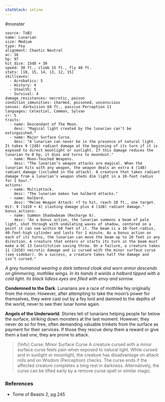 ```yaml
---
statblock: inline
---
```

 #monster 

```statblock
source: ToB2
name: Lunarian
size: Medium
type: Fey
alignment: Chaotic Neutral
ac: 16
hp: 97
hit_dice: 15d8 + 30
speed: 30 ft., climb 15 ft., fly 40 ft.
stats: [18, 15, 14, 13, 12, 15]
skillsaves:
  - Acrobatics: 5
  - History: 4
  - Stealth: 5
  - Survival: 4
damage_resistances: necrotic, poison
condition_immunities: charmed, poisoned, unconscious
senses: darkvision 60 ft., passive Perception 11
languages: Celestial, Common, Sylvan
cr: 5
traits:
  - name: Descendant of The Moon.
    desc: "Magical light created by the lunarian can’t be extinguished."
  - name: Major Surface Curse.
    desc: "A lunarian can never be in the presence of natural light. It takes 9 (2d8) radiant damage at the beginning of its turn if it is exposed to direct moonlight or sunlight. If this damage reduces the lunarian to 0 hp, it dies and turns to moondust."
  - name: Moon-Touched Weapons.
    desc: "The lunarian’s weapon attacks are magical. When the lunarian hits with any weapon, the weapon deals an extra 4 (1d8) radiant damage (included in the attack). A creature that takes radiant damage from a lunarian’s weapon sheds dim light in a 10-foot radius for 1 hour."
actions:
  - name: Multiattack.
    desc: "The lunarian makes two halberd attacks."
  - name: Halberd.
    desc: "Melee Weapon Attack: +7 to hit, reach 10 ft., one target. Hit: 9 (1d10 + 4) slashing damage plus 4 (1d8) radiant damage."
bonus_actions:
  - name: Summon Shadowbeam (Recharge 6).
    desc: "As a bonus action, the lunarian summons a beam of pale light, shot through with undulating waves of shadow, centered on a point it can see within 60 feet of it. The beam is a 10-foot-radius, 40-foot-high cylinder and lasts for 1 minute. As a bonus action on each of its turns, the lunarian can move the beam up to 20 feet in any direction. A creature that enters or starts its turn in the beam must make a DC 13 Constitution saving throw. On a failure, a creature takes 11 (2d10) necrotic damage and is cursed with the minor surface curse (see sidebar). On a success, a creature takes half the damage and isn’t cursed."
```

_A grey humanoid wearing a dark tattered cloak and worn armor descends on glimmering, mothlike wings. In its hands it wields a halberd tipped with a cold light. Its black lidless eyes are filled with envy and sorrow._

**Condemned to the Dark**. Lunarians are a race of mothlike fey originally from the moon. However, after attempting to take the moon’s power for themselves, they were cast out by a fey lord and damned to the depths of the world, never to see their lunar home again.

**Angels of the Underworld**. Stories tell of lunarians helping people far below the surface, striking down monsters at the last moment. However, they never do so for free, often demanding valuable trinkets from the surface as payment for their services. If those they rescue deny them a reward or give them a bad one, they are prone to attack.

> [!info] Curse: Minor Surface Curse
>A creature cursed with a minor surface curse feels pain when exposed to natural light. While cursed and in sunlight or moonlight, the creature has disadvantage on attack rolls and on Wisdom (Perception) checks. The curse ends if the affected creature completes a long rest in darkness. Alternatively, the curse can be lifted early by a remove curse spell or similar magic.

### References

* Tome of Beasts 2, pg 245
